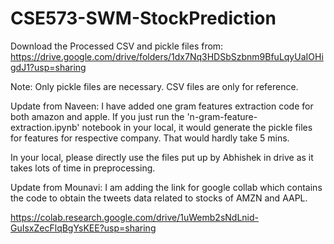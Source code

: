 # CSE573-SWM-StockPrediction
Download the Processed CSV and pickle files from: 
https://drive.google.com/drive/folders/1dx7Nq3HDSbSzbnm9BfuLqyUaIOHigdJ1?usp=sharing

Note: Only pickle files are necessary. CSV files are only for reference.

Update from Naveen: I have added one gram features extraction code for both amazon and apple. 
If you just run the 'n-gram-feature-extraction.ipynb' notebook in your local, it would generate the pickle files for features for respective company. That would hardly take 5 mins.

In your local, please directly use the files put up by Abhishek in drive as it takes lots of time in preprocessing.  

Update from Mounavi:
I am adding the link for google collab which contains the code to obtain the tweets data related to stocks of AMZN and AAPL.

https://colab.research.google.com/drive/1uWemb2sNdLnid-GuIsxZecFlqBgYsKEE?usp=sharing
